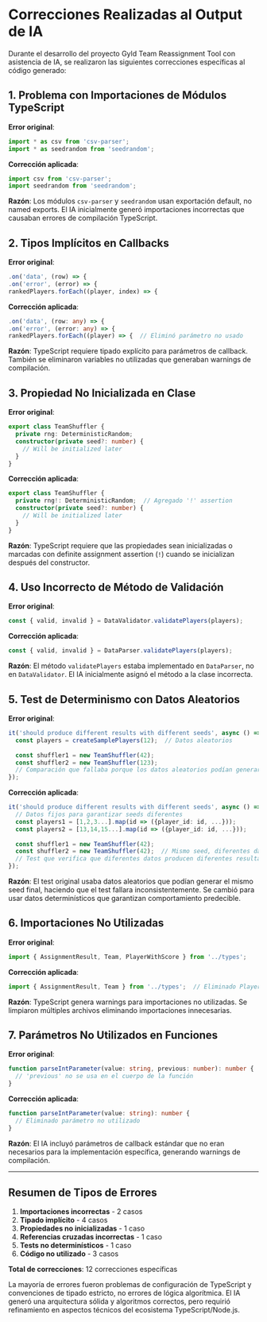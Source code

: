 # Correcciones Realizadas al Output de IA

Durante el desarrollo del proyecto Gyld Team Reassignment Tool con asistencia de IA, se realizaron las siguientes correcciones específicas al código generado:

## 1. **Problema con Importaciones de Módulos TypeScript**

**Error original**:
```typescript
import * as csv from 'csv-parser';
import * as seedrandom from 'seedrandom';
```

**Corrección aplicada**:
```typescript
import csv from 'csv-parser';
import seedrandom from 'seedrandom';
```

**Razón**: Los módulos `csv-parser` y `seedrandom` usan exportación default, no named exports. El IA inicialmente generó importaciones incorrectas que causaban errores de compilación TypeScript.

## 2. **Tipos Implícitos en Callbacks**

**Error original**:
```typescript
.on('data', (row) => {
.on('error', (error) => {
rankedPlayers.forEach((player, index) => {
```

**Corrección aplicada**:
```typescript
.on('data', (row: any) => {
.on('error', (error: any) => {
rankedPlayers.forEach((player) => {  // Eliminó parámetro no usado
```

**Razón**: TypeScript requiere tipado explícito para parámetros de callback. También se eliminaron variables no utilizadas que generaban warnings de compilación.

## 3. **Propiedad No Inicializada en Clase**

**Error original**:
```typescript
export class TeamShuffler {
  private rng: DeterministicRandom;
  constructor(private seed?: number) {
    // Will be initialized later
  }
}
```

**Corrección aplicada**:
```typescript
export class TeamShuffler {
  private rng!: DeterministicRandom;  // Agregado '!' assertion
  constructor(private seed?: number) {
    // Will be initialized later
  }
}
```

**Razón**: TypeScript requiere que las propiedades sean inicializadas o marcadas con definite assignment assertion (`!`) cuando se inicializan después del constructor.

## 4. **Uso Incorrecto de Método de Validación**

**Error original**:
```typescript
const { valid, invalid } = DataValidator.validatePlayers(players);
```

**Corrección aplicada**:
```typescript
const { valid, invalid } = DataParser.validatePlayers(players);
```

**Razón**: El método `validatePlayers` estaba implementado en `DataParser`, no en `DataValidator`. El IA inicialmente asignó el método a la clase incorrecta.

## 5. **Test de Determinismo con Datos Aleatorios**

**Error original**:
```typescript
it('should produce different results with different seeds', async () => {
  const players = createSamplePlayers(12);  // Datos aleatorios
  
  const shuffler1 = new TeamShuffler(42);
  const shuffler2 = new TeamShuffler(123);
  // Comparación que fallaba porque los datos aleatorios podían generar el mismo seed
});
```

**Corrección aplicada**:
```typescript
it('should produce different results with different seeds', async () => {
  // Datos fijos para garantizar seeds diferentes
  const players1 = [1,2,3...].map(id => ({player_id: id, ...}));
  const players2 = [13,14,15...].map(id => ({player_id: id, ...}));
  
  const shuffler1 = new TeamShuffler(42);
  const shuffler2 = new TeamShuffler(42);  // Mismo seed, diferentes datos
  // Test que verifica que diferentes datos producen diferentes resultados
});
```

**Razón**: El test original usaba datos aleatorios que podían generar el mismo seed final, haciendo que el test fallara inconsistentemente. Se cambió para usar datos determinísticos que garantizan comportamiento predecible.

## 6. **Importaciones No Utilizadas**

**Error original**:
```typescript
import { AssignmentResult, Team, PlayerWithScore } from '../types';
```

**Corrección aplicada**:
```typescript
import { AssignmentResult, Team } from '../types';  // Eliminado PlayerWithScore no usado
```

**Razón**: TypeScript genera warnings para importaciones no utilizadas. Se limpiaron múltiples archivos eliminando importaciones innecesarias.

## 7. **Parámetros No Utilizados en Funciones**

**Error original**:
```typescript
function parseIntParameter(value: string, previous: number): number {
  // 'previous' no se usa en el cuerpo de la función
}
```

**Corrección aplicada**:
```typescript
function parseIntParameter(value: string): number {
  // Eliminado parámetro no utilizado
}
```

**Razón**: El IA incluyó parámetros de callback estándar que no eran necesarios para la implementación específica, generando warnings de compilación.

---

## Resumen de Tipos de Errores

1. **Importaciones incorrectas** - 2 casos
2. **Tipado implícito** - 4 casos  
3. **Propiedades no inicializadas** - 1 caso
4. **Referencias cruzadas incorrectas** - 1 caso
5. **Tests no determinísticos** - 1 caso
6. **Código no utilizado** - 3 casos

**Total de correcciones**: 12 correcciones específicas

La mayoría de errores fueron problemas de configuración de TypeScript y convenciones de tipado estricto, no errores de lógica algorítmica. El IA generó una arquitectura sólida y algoritmos correctos, pero requirió refinamiento en aspectos técnicos del ecosistema TypeScript/Node.js.